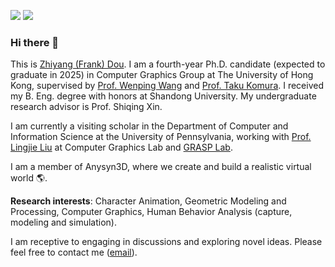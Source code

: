 [![](https://img.shields.io/badge/website-orange?&style=for-the-badge&logo=Google%20chrome&logoColor=white)](https://frank-zy-dou.github.io/index.html)
[![](https://img.shields.io/badge/google%20scholar-%234285F4.svg?&style=for-the-badge&logo=google-scholar&logoColor=white)](https://scholar.google.com/citations?user=SLRYlKsAAAAJ&hl=en)

### Hi there 👋
This is [Zhiyang (Frank) Dou](https://frank-zy-dou.github.io/). I am a fourth-year Ph.D. candidate (expected to graduate in 2025) in Computer Graphics Group at The University of Hong Kong, supervised by [Prof. Wenping Wang](https://www.cs.hku.hk/people/academic-staff/wenping) and [Prof. Taku Komura](https://www.cs.hku.hk/index.php/people/academic-staff/taku). I received my B. Eng. degree with honors at Shandong University. My undergraduate research advisor is Prof. Shiqing Xin.

I am currently a visiting scholar in the Department of Computer and Information Science at the University of Pennsylvania, working with [Prof. Lingjie Liu](https://lingjie0206.github.io/) at Computer Graphics Lab and [GRASP Lab](https://www.grasp.upenn.edu/).

I am a member of Anysyn3D, where we create and build a realistic virtual world 🌎.

**Research interests**: Character Animation, Geometric Modeling and Processing, Computer Graphics, Human Behavior Analysis (capture, modeling and simulation).

I am receptive to engaging in discussions and exploring novel ideas. Please feel free to contact me ([email](zhiyang0@connect.hku.hk)).

